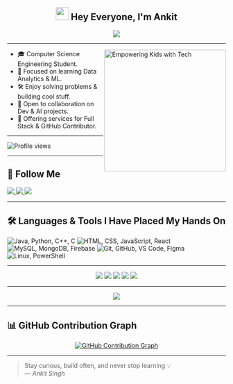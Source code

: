 <!-- ======================================================
😎 Animated Welcome Header
====================================================== -->
<h2 align="center">
  <img src="https://emojis.slackmojis.com/emojis/images/1531849430/4246/blob-sunglasses.gif?1531849430" width="30"/>
  Hey Everyone, I'm Ankit
</h2>

<!-- Animated typing text using Typing SVG -->
<p align="center">
  <a href="https://git.io/typing-svg">
    <img src="https://readme-typing-svg.demolab.com?font=Roboto,sans-serif&size=40&pause=1000&color=40c463&center=true&vCenter=true&random=false&width=1200&lines=%F0%9F%92%BB+%22Crafting+Code%2C+Building+Dreams%22;+%F0%9F%92%BB+Welcome+to+My+GitHub+Universe!" />
  </a>
</p>

---


<!-- Side image for personality touch -->
<img align="right" alt="Empowering Kids with Tech" width="280" src="https://raw.githubusercontent.com/AnkitSingh1827/Ankitsingh1827/main/_Empowering%20Kids%20with%20Social%20Tech%20%26%20Robotics_%20The%20Future%20of%20Learning%20%F0%9F%9A%80%F0%9F%A4%96_.jpeg">




<!-- Brief intro skills banner -->
- 🎓 Computer Science Engineering Student.
- 📖 Focused on learning Data Analytics & ML.
- 🛠️ Enjoy solving problems & building cool stuff.
- 👥 Open to collaboration on Dev & AI projects.
- 🔧 Offering services for Full Stack & GitHub Contributor.



---

<!-- ======================================================
👀 GitHub Profile Views
====================================================== -->
<div align="start">
  <img src="https://komarev.com/ghpvc/?username=AnkitSingh1827&style=flat&color=brightgreen" alt="Profile views"/>
</div>



---

<!-- ======================================================
🔗 Social Links Section
====================================================== -->
## 🔗 Follow Me

<div align="start">
  <a href="mailto:ankitsinghrathore756756@gmail.com" target="_blank">
    <img src="https://img.shields.io/badge/Gmail-EA4335?style=for-the-badge&logo=Gmail&logoColor=white" />
  </a>

  <a href="https://instagram.com/ankitrathore.05" target="_blank">
    <img src="https://img.shields.io/badge/Instagram-E4405F?style=for-the-badge&logo=Instagram&logoColor=white" />
  </a>

  <a href="https://www.linkedin.com/in/ankit-singh257" target="_blank">
    <img src="https://img.shields.io/badge/LinkedIn-0A66C2?style=for-the-badge&logo=LinkedIn&logoColor=white" />
  </a>

</div>


---
<!-- 🌟 Languages & Tools Section -->
<!-- Purpose: Showcase your tech stack at a glance using icons -->

## 🛠️ Languages & Tools I Have Placed My Hands On

<!-- Align the icons to the left, you can change to center if needed -->
<p align="left">

  <!-- Programming Languages -->
  <img src="https://skillicons.dev/icons?i=java,py,cpp,c" title="Java, Python, C++, C" />
  
  <!-- Web Development -->
  <img src="https://skillicons.dev/icons?i=html,css,js,react" title="HTML, CSS, JavaScript, React" />
  
  <!-- Database & Cloud -->
  <img src="https://skillicons.dev/icons?i=mysql,mongodb,firebase" title="MySQL, MongoDB, Firebase" />

  <!-- Tools & Platforms -->
  <img src="https://skillicons.dev/icons?i=git,github,vscode,figma" title="Git, GitHub, VS Code, Figma" />
  
  <!-- OS & CLI -->
  <img src="https://skillicons.dev/icons?i=linux,powershell" title="Linux, PowerShell" />

</p>


---

<!-- ======================================================
📊 GitHub Summary Cards
====================================================== -->
<div align="center">

  <!-- General profile details -->
  <img src="http://github-profile-summary-cards.vercel.app/api/cards/profile-details?username=AnkitSingh1827&theme=github_dark" />

  <!-- GitHub stats overview -->
  <img src="http://github-profile-summary-cards.vercel.app/api/cards/stats?username=AnkitSingh1827&theme=github_dark" />

  <!-- Active coding hours -->
  <img src="http://github-profile-summary-cards.vercel.app/api/cards/productive-time?username=AnkitSingh1827&theme=github_dark&utcOffset=8" />

  <!-- Most used languages in repos -->
  <img src="http://github-profile-summary-cards.vercel.app/api/cards/repos-per-language?username=AnkitSingh1827&theme=github_dark" />

  <!-- Most committed languages -->
  <img src="http://github-profile-summary-cards.vercel.app/api/cards/most-commit-language?username=AnkitSingh1827&theme=github_dark" />

</div>


---


<!-- ======================================================
🏆 GitHub Trophy Showcase
====================================================== -->
<p align="center">
  <img src="https://github-profile-trophy.vercel.app/?username=AnkitSingh1827&theme=onedark&column=-1&title=Repositories,Stars,Commits,Followers,PullRequest,MultipleLang&margin-w=10" />
</p>


---


<!-- ======================================================
📈 Contribution Graph (clickable + themed)
====================================================== -->
## 📊 GitHub Contribution Graph

<p align="center">
  <a href="https://github.com/AnkitSingh1827/github-readme-activity-graph">
    <img src="https://github-readme-activity-graph.vercel.app/graph?username=AnkitSingh1827&theme=react-dark&area=true" alt="GitHub Contribution Graph" />
  </a>
</p>


---


<!-- ======================================================
💬 Final Thought
====================================================== -->
> Stay curious, build often, and never stop learning 💡  
> — *Ankit Singh*
